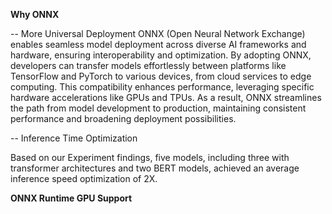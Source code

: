 **Why ONNX**

-- More Universal Deployment
ONNX (Open Neural Network Exchange) enables seamless model deployment across diverse AI frameworks and hardware, ensuring interoperability and optimization. By adopting ONNX, developers can transfer models effortlessly between platforms like TensorFlow and PyTorch to various devices, from cloud services to edge computing. This compatibility enhances performance, leveraging specific hardware accelerations like GPUs and TPUs. As a result, ONNX streamlines the path from model development to production, maintaining consistent performance and broadening deployment possibilities.

-- Inference Time Optimization

Based on our  Experiment findings, five models, including three with transformer architectures and two BERT models, achieved an average inference speed optimization of 2X.

**ONNX Runtime GPU Support**

